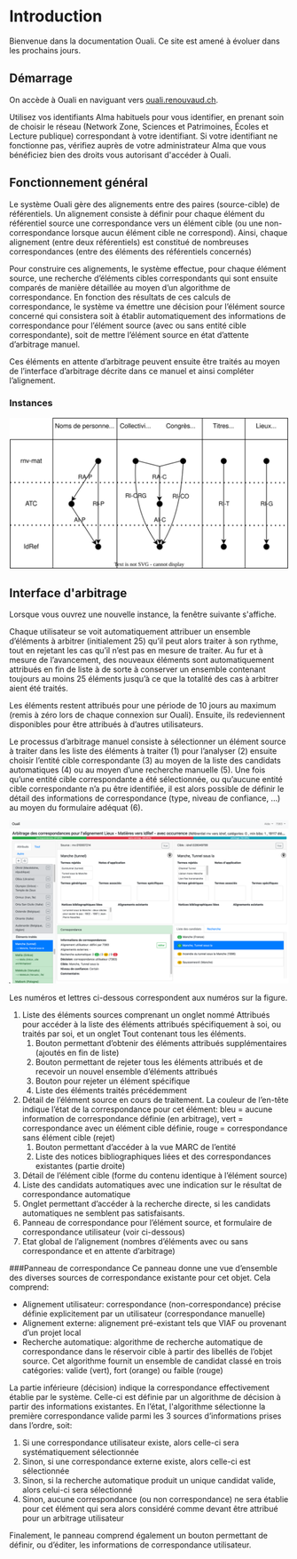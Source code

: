 # Introduction

Bienvenue dans la documentation Ouali. Ce site est amené à évoluer dans les prochains jours.

## Démarrage

On accède à Ouali en naviguant vers [ouali.renouvaud.ch](ouali.renouvaud.ch). 

Utilisez vos identifiants Alma habituels pour vous identifier, en prenant soin de choisir le réseau 
(Network Zone, Sciences et Patrimoines, Écoles et Lecture publique) correspondant à votre identifiant.
Si votre identifiant ne fonctionne pas, vérifiez auprès de votre administrateur Alma que vous
bénéficiez bien des droits vous autorisant d'accéder à Ouali.

## Fonctionnement général

Le système Ouali gère des alignements entre des paires (source-cible) de référentiels. Un alignement consiste à définir pour chaque élément du référentiel source une correspondance vers un élément cible (ou une non-correspondance lorsque aucun élément cible ne correspond). Ainsi, chaque alignement (entre deux référentiels) est constitué de nombreuses correspondances (entre des éléments des référentiels concernés)

Pour construire ces alignements, le système effectue, pour chaque élément source, une recherche d’éléments cibles correspondants qui sont ensuite comparés de manière détaillée au moyen d’un algorithme de correspondance. En fonction des résultats de ces calculs de correspondance, le système va émettre une décision pour l’élément source concerné qui consistera soit à établir automatiquement des informations de correspondance pour l’élément source (avec ou sans entité cible correspondante), soit de mettre l’élément source en état d’attente d’arbitrage manuel.

Ces éléments en attente d’arbitrage peuvent ensuite être traités au moyen de l’interface d’arbitrage décrite dans ce manuel et ainsi compléter l’alignement.

### Instances



![Instances Ouali](/img/alignements.svg) 




## Interface d'arbitrage

Lorsque vous ouvrez une nouvelle instance, la fenêtre suivante s'affiche.

Chaque utilisateur se voit automatiquement attribuer un ensemble d’éléments à arbitrer (initialement 25) qu’il peut alors traiter à son rythme, tout en rejetant les cas qu’il n’est pas en mesure de traiter. Au fur et à mesure de l’avancement, des nouveaux éléments sont automatiquement attribués en fin de liste à de sorte à conserver un ensemble contenant toujours au moins 25 éléments jusqu’à ce que la totalité des cas à arbitrer aient été traités. 

Les éléments restent attribués pour une période de 10 jours au maximum (remis à zéro lors de chaque connexion sur Ouali). Ensuite, ils redeviennent disponibles pour être attribués à d’autres utilisateurs.

Le processus d’arbitrage manuel consiste à sélectionner un élément source à traiter dans les liste des éléments à traiter (1) pour l’analyser (2) ensuite choisir l’entité cible correspondante (3) au moyen de la liste des candidats automatiques (4) ou au moyen d’une recherche manuelle (5). Une fois qu’une entité cible correspondante a été sélectionnée, ou qu’aucune entité cible correspondante n’a pu être identifiée, il est alors possible de définir le détail des informations de correspondance (type, niveau de confiance, …) au moyen du formulaire adéquat (6).

![Interface Ouali](/img/interface-alignement.png) 

Les numéros et lettres ci-dessous correspondent aux numéros sur la figure.

1. Liste des éléments sources comprenant un onglet nommé Attribués pour accéder à la liste des éléments attribués spécifiquement à soi, ou traités par soi, et un onglet Tout contenant tous les éléments.
    1. Bouton permettant d’obtenir des éléments attribués supplémentaires (ajoutés en fin de liste)
    2. Bouton permettant de rejeter tous les éléments attribués et de recevoir un nouvel ensemble d’éléments attribués
    3. Bouton pour rejeter un élément spécifique
    4. Liste des éléments traités précédemment
2. Détail de l’élément source en cours de traitement. La couleur de l’en-tête indique l’état de la correspondance pour cet élément: bleu = aucune information de correspondance définie (en arbitrage), vert = correspondance avec un élément cible définie, rouge = correspondance sans élément cible (rejet)
    1. Bouton permettant d’accéder à la vue MARC de l’entité
    2. Liste des notices bibliographiques liées et des correspondances existantes (partie droite)
3. Détail de l’élément cible (forme du contenu identique à l’élément source)
4. Liste des candidats automatiques avec une indication sur le résultat de correspondance automatique
5. Onglet permettant d’accéder à la recherche directe, si les candidats automatiques ne semblent pas satisfaisants.
6. Panneau de correspondance pour l’élément source, et formulaire de correspondance utilisateur (voir ci-dessous)
7. Etat global de l’alignement (nombres d’éléments avec ou sans correspondance et en attente d’arbitrage)

###Panneau de correspondance
Ce panneau donne une vue d’ensemble des diverses sources de correspondance existante pour cet objet. Cela comprend:

* Alignement utilisateur: correspondance (non-correspondance) précise définie explicitement par un utilisateur (correspondance manuelle)
* Alignement externe: alignement pré-existant tels que VIAF ou provenant d’un projet local
* Recherche automatique: algorithme de recherche automatique de correspondance dans le réservoir cible à partir des libellés de l’objet source. Cet algorithme fournit un ensemble de candidat classé en trois catégories: valide (vert), fort (orange) ou faible (rouge)

La partie inférieure (décision) indique la correspondance effectivement établie par le système. Celle-ci est définie par un algorithme de décision à partir des informations existantes. En l’état, l'algorithme sélectionne la première correspondance valide parmi les 3 sources d’informations prises dans l’ordre, soit:

1. Si une correspondance utilisateur existe, alors celle-ci sera systématiquement sélectionnée
2. Sinon, si une correspondance externe existe, alors celle-ci est sélectionnée
3. Sinon, si la recherche automatique produit un unique candidat valide, alors celui-ci sera sélectionné
4. Sinon, aucune correspondance (ou non correspondance) ne sera établie pour cet élément qui sera alors considéré comme devant être attribué pour un arbitrage utilisateur

Finalement, le panneau comprend également un bouton permettant de définir, ou d’éditer, les informations de correspondance utilisateur.
